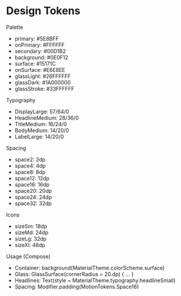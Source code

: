 # Design Tokens

Palette
- primary: #5E8BFF
- onPrimary: #FFFFFF
- secondary: #00D1B2
- background: #0E0F12
- surface: #15171C
- onSurface: #E6E8EE
- glassLight: #26FFFFFF
- glassDark: #1A000000
- glassStroke: #33FFFFFF

Typography
- DisplayLarge: 57/64/0
- HeadlineMedium: 28/36/0
- TitleMedium: 16/24/0
- BodyMedium: 14/20/0
- LabelLarge: 14/20/0

Spacing
- space2: 2dp
- space4: 4dp
- space8: 8dp
- space12: 12dp
- space16: 16dp
- space20: 20dp
- space24: 24dp
- space32: 32dp

Icons
- sizeSm: 18dp
- sizeMd: 24dp
- sizeLg: 32dp
- sizeXl: 48dp

Usage (Compose)
- Container: background(MaterialTheme.colorScheme.surface)
- Glass: GlassSurface(cornerRadius = 20.dp) { ... }
- Headlines: Text(style = MaterialTheme.typography.headlineSmall)
- Spacing: Modifier.padding(MotionTokens.Space16)


